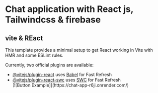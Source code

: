# Chat application with React js, Tailwindcss & firebase #


[Button Example]: https://static-00.iconduck.com/assets.00/chat-icon-2048x2048-i7er18st.png
## vite & REact
This template provides a minimal setup to get React working in Vite with HMR and some ESLint rules.

Currently, two official plugins are available:

- [@vitejs/plugin-react](https://github.com/vitejs/vite-plugin-react/blob/main/packages/plugin-react/README.md) uses [Babel](https://babeljs.io/) for Fast Refresh
- [@vitejs/plugin-react-swc](https://github.com/vitejs/vite-plugin-react-swc) uses [SWC](https://swc.rs/) for Fast Refresh
  <div width="5px">
    [![Button Example]](https://chat-app-r6ji.onrender.com/)
  </div>

